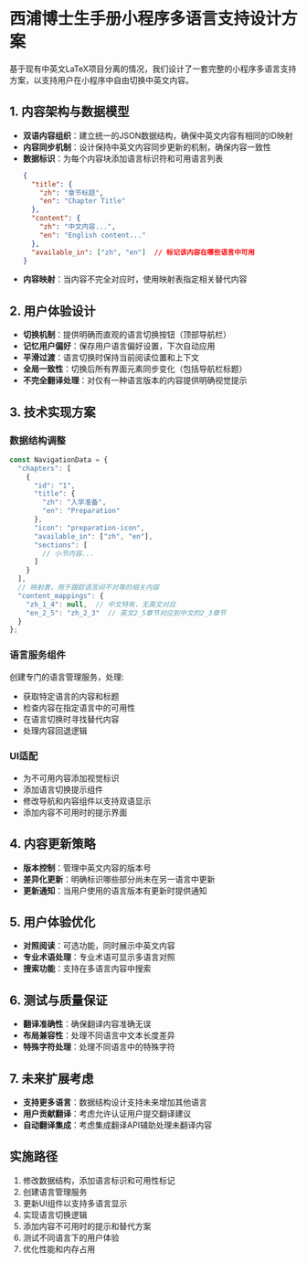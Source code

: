 # 西浦博士生手册小程序多语言支持设计方案

基于现有中英文LaTeX项目分离的情况，我们设计了一套完整的小程序多语言支持方案，以支持用户在小程序中自由切换中英文内容。

## 1. 内容架构与数据模型

- **双语内容组织**：建立统一的JSON数据结构，确保中英文内容有相同的ID映射
- **内容同步机制**：设计保持中英文内容同步更新的机制，确保内容一致性
- **数据标识**：为每个内容块添加语言标识符和可用语言列表
  ```json
  {
    "title": {
      "zh": "章节标题",
      "en": "Chapter Title"
    },
    "content": {
      "zh": "中文内容...",
      "en": "English content..."
    },
    "available_in": ["zh", "en"]  // 标记该内容在哪些语言中可用
  }
  ```
- **内容映射**：当内容不完全对应时，使用映射表指定相关替代内容

## 2. 用户体验设计

- **切换机制**：提供明确而直观的语言切换按钮（顶部导航栏）
- **记忆用户偏好**：保存用户语言偏好设置，下次自动应用
- **平滑过渡**：语言切换时保持当前阅读位置和上下文
- **全局一致性**：切换后所有界面元素同步变化（包括导航栏标题）
- **不完全翻译处理**：对仅有一种语言版本的内容提供明确视觉提示

## 3. 技术实现方案

### 数据结构调整

```js
const NavigationData = {
  "chapters": [
    {
      "id": "1",
      "title": {
        "zh": "入学准备",
        "en": "Preparation"
      },
      "icon": "preparation-icon",
      "available_in": ["zh", "en"],
      "sections": [
        // 小节内容...
      ]
    }
  ],
  // 映射表，用于跟踪语言间不对等的相关内容
  "content_mappings": {
    "zh_1_4": null,  // 中文特有，无英文对应
    "en_2_5": "zh_2_3"  // 英文2_5章节对应到中文的2_3章节
  }
};
```

### 语言服务组件

创建专门的语言管理服务，处理:
- 获取特定语言的内容和标题
- 检查内容在指定语言中的可用性
- 在语言切换时寻找替代内容
- 处理内容回退逻辑

### UI适配

- 为不可用内容添加视觉标识
- 添加语言切换提示组件
- 修改导航和内容组件以支持双语显示
- 添加内容不可用时的提示界面

## 4. 内容更新策略

- **版本控制**：管理中英文内容的版本号
- **差异化更新**：明确标识哪些部分尚未在另一语言中更新
- **更新通知**：当用户使用的语言版本有更新时提供通知

## 5. 用户体验优化

- **对照阅读**：可选功能，同时展示中英文内容
- **专业术语处理**：专业术语可显示多语言对照
- **搜索功能**：支持在多语言内容中搜索

## 6. 测试与质量保证

- **翻译准确性**：确保翻译内容准确无误
- **布局兼容性**：处理不同语言中文本长度差异
- **特殊字符处理**：处理不同语言中的特殊字符

## 7. 未来扩展考虑

- **支持更多语言**：数据结构设计支持未来增加其他语言
- **用户贡献翻译**：考虑允许认证用户提交翻译建议
- **自动翻译集成**：考虑集成翻译API辅助处理未翻译内容

## 实施路径

1. 修改数据结构，添加语言标识和可用性标记
2. 创建语言管理服务
3. 更新UI组件以支持多语言显示
4. 实现语言切换逻辑
5. 添加内容不可用时的提示和替代方案
6. 测试不同语言下的用户体验
7. 优化性能和内存占用